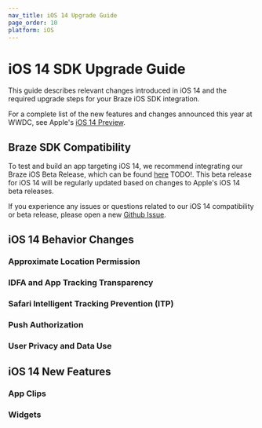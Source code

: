```yaml
---
nav_title: iOS 14 Upgrade Guide
page_order: 10
platform: iOS
---
```


# iOS 14 SDK Upgrade Guide

This guide describes relevant changes introduced in iOS 14 and the required upgrade steps for your Braze iOS SDK integration.

For a complete list of the new features and changes announced this year at WWDC, see Apple's [iOS 14 Preview](https://www.apple.com/ios/ios-14-preview/).

## Braze SDK Compatibility

To test and build an app targeting iOS 14, we recommend integrating our Braze iOS Beta Release, which can be found [here][1] TODO!. This beta release for iOS 14 will be regularly updated based on changes to Apple's iOS 14 beta releases.

If you experience any issues or questions related to our iOS 14 compatibility or beta release, please open a new [Github Issue][2].

## iOS 14 Behavior Changes

### Approximate Location Permission

### IDFA and App Tracking Transparency

### Safari Intelligent Tracking Prevention (ITP)

### Push Authorization

### User Privacy and Data Use

## iOS 14 New Features

### App Clips

### Widgets





[1]: https://github.com/Appboy/appboy-ios-sdk/blob/master/CHANGELOG.md
[2]: https://github.com/Appboy/appboy-ios-sdk/issues
